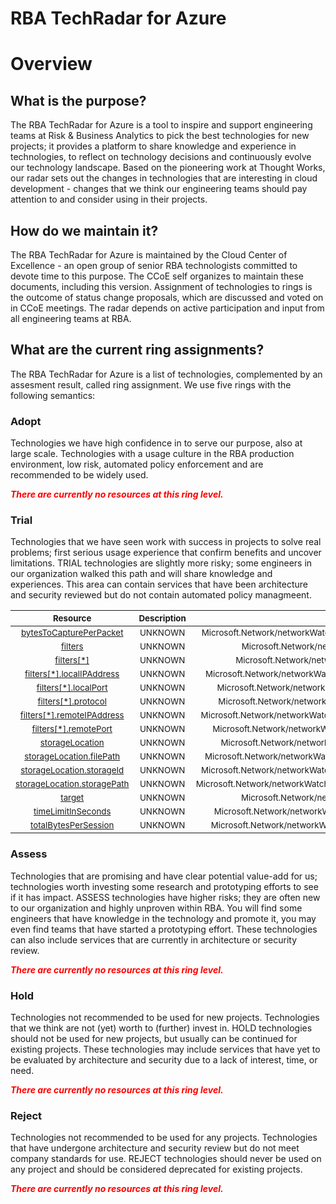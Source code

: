 
RBA TechRadar for Azure
=======================

# Overview

## What is the purpose?


The RBA TechRadar for Azure is a tool to inspire and support engineering teams at Risk & Business Analytics to pick the best technologies for new projects; it provides a platform to share knowledge and experience in technologies, to reflect on technology decisions and continuously evolve our technology landscape.  Based on the pioneering work at Thought Works, our radar sets out the changes in technologies that are interesting in cloud development - changes that we think our engineering teams should pay attention to and consider using in their projects.
## How do we maintain it?


The RBA TechRadar for Azure is maintained by the Cloud Center of Excellence - an open group of senior RBA technologists committed to devote time to this purpose.  The CCoE self organizes to maintain these documents, including this version.  Assignment of technologies to rings is the outcome of status change proposals, which are discussed and voted on in CCoE meetings.  The radar depends on active participation and input from all engineering teams at RBA.
## What are the current ring assignments?


The RBA TechRadar for Azure is a list of technologies, complemented by an assesment result, called ring assignment.  We use five rings with the following semantics:
### Adopt


Technologies we have high confidence in to serve our purpose, also at large scale.  Technologies with a usage culture in the RBA production environment, low risk, automated policy enforcement and are recommended to be widely used.  
  
***<font color="red"> There are currently no resources at this ring level. </font>***
### Trial


Technologies that we have seen work with success in projects to solve real problems;  first serious usage experience that confirm benefits and uncover limitations.  TRIAL technologies are slightly more risky; some engineers in our organization walked this path and will share knowledge and experiences.  This area can contain services that have been architecture and security reviewed but do not contain automated policy managmeent.  

|<sub>Resource</sub>|<sub>Description</sub>|<sub>Path</sub>|<sub>Status</sub>|
| :---: | :---: | :---: | :---: |
|<sub>[bytesToCapturePerPacket](https://github.com/openrba/python-azure-techradar/tree/master/Microsoft.Network/networkWatchers/packetCaptures/bytesToCapturePerPacket)</sub>|<sub>UNKNOWN</sub>|<sub>Microsoft.Network/networkWatchers/packetCaptures/bytesToCapturePerPacket</sub>|<sub>TRIAL</sub>|
|<sub>[filters](https://github.com/openrba/python-azure-techradar/tree/master/Microsoft.Network/networkWatchers/packetCaptures/filters)</sub>|<sub>UNKNOWN</sub>|<sub>Microsoft.Network/networkWatchers/packetCaptures/filters</sub>|<sub>TRIAL</sub>|
|<sub>[filters[*]](https://github.com/openrba/python-azure-techradar/tree/master/Microsoft.Network/networkWatchers/packetCaptures/filters[*])</sub>|<sub>UNKNOWN</sub>|<sub>Microsoft.Network/networkWatchers/packetCaptures/filters[*]</sub>|<sub>TRIAL</sub>|
|<sub>[filters[*].localIPAddress](https://github.com/openrba/python-azure-techradar/tree/master/Microsoft.Network/networkWatchers/packetCaptures/filters[*].localIPAddress)</sub>|<sub>UNKNOWN</sub>|<sub>Microsoft.Network/networkWatchers/packetCaptures/filters[*].localIPAddress</sub>|<sub>TRIAL</sub>|
|<sub>[filters[*].localPort](https://github.com/openrba/python-azure-techradar/tree/master/Microsoft.Network/networkWatchers/packetCaptures/filters[*].localPort)</sub>|<sub>UNKNOWN</sub>|<sub>Microsoft.Network/networkWatchers/packetCaptures/filters[*].localPort</sub>|<sub>TRIAL</sub>|
|<sub>[filters[*].protocol](https://github.com/openrba/python-azure-techradar/tree/master/Microsoft.Network/networkWatchers/packetCaptures/filters[*].protocol)</sub>|<sub>UNKNOWN</sub>|<sub>Microsoft.Network/networkWatchers/packetCaptures/filters[*].protocol</sub>|<sub>TRIAL</sub>|
|<sub>[filters[*].remoteIPAddress](https://github.com/openrba/python-azure-techradar/tree/master/Microsoft.Network/networkWatchers/packetCaptures/filters[*].remoteIPAddress)</sub>|<sub>UNKNOWN</sub>|<sub>Microsoft.Network/networkWatchers/packetCaptures/filters[*].remoteIPAddress</sub>|<sub>TRIAL</sub>|
|<sub>[filters[*].remotePort](https://github.com/openrba/python-azure-techradar/tree/master/Microsoft.Network/networkWatchers/packetCaptures/filters[*].remotePort)</sub>|<sub>UNKNOWN</sub>|<sub>Microsoft.Network/networkWatchers/packetCaptures/filters[*].remotePort</sub>|<sub>TRIAL</sub>|
|<sub>[storageLocation](https://github.com/openrba/python-azure-techradar/tree/master/Microsoft.Network/networkWatchers/packetCaptures/storageLocation)</sub>|<sub>UNKNOWN</sub>|<sub>Microsoft.Network/networkWatchers/packetCaptures/storageLocation</sub>|<sub>TRIAL</sub>|
|<sub>[storageLocation.filePath](https://github.com/openrba/python-azure-techradar/tree/master/Microsoft.Network/networkWatchers/packetCaptures/storageLocation.filePath)</sub>|<sub>UNKNOWN</sub>|<sub>Microsoft.Network/networkWatchers/packetCaptures/storageLocation.filePath</sub>|<sub>TRIAL</sub>|
|<sub>[storageLocation.storageId](https://github.com/openrba/python-azure-techradar/tree/master/Microsoft.Network/networkWatchers/packetCaptures/storageLocation.storageId)</sub>|<sub>UNKNOWN</sub>|<sub>Microsoft.Network/networkWatchers/packetCaptures/storageLocation.storageId</sub>|<sub>TRIAL</sub>|
|<sub>[storageLocation.storagePath](https://github.com/openrba/python-azure-techradar/tree/master/Microsoft.Network/networkWatchers/packetCaptures/storageLocation.storagePath)</sub>|<sub>UNKNOWN</sub>|<sub>Microsoft.Network/networkWatchers/packetCaptures/storageLocation.storagePath</sub>|<sub>TRIAL</sub>|
|<sub>[target](https://github.com/openrba/python-azure-techradar/tree/master/Microsoft.Network/networkWatchers/packetCaptures/target)</sub>|<sub>UNKNOWN</sub>|<sub>Microsoft.Network/networkWatchers/packetCaptures/target</sub>|<sub>TRIAL</sub>|
|<sub>[timeLimitInSeconds](https://github.com/openrba/python-azure-techradar/tree/master/Microsoft.Network/networkWatchers/packetCaptures/timeLimitInSeconds)</sub>|<sub>UNKNOWN</sub>|<sub>Microsoft.Network/networkWatchers/packetCaptures/timeLimitInSeconds</sub>|<sub>TRIAL</sub>|
|<sub>[totalBytesPerSession](https://github.com/openrba/python-azure-techradar/tree/master/Microsoft.Network/networkWatchers/packetCaptures/totalBytesPerSession)</sub>|<sub>UNKNOWN</sub>|<sub>Microsoft.Network/networkWatchers/packetCaptures/totalBytesPerSession</sub>|<sub>TRIAL</sub>|

### Assess


Technologies that are promising and have clear potential value-add for us; technologies worth investing some research and prototyping efforts to see if it has impact.  ASSESS technologies have higher risks;  they are often new to our organization and highly unproven within RBA.  You will find some engineers that have knowledge in the technology and promote it, you may even find teams that have started a prototyping effort.  These technologies can also include services that are currently in architecture or security review.  
  
***<font color="red"> There are currently no resources at this ring level. </font>***
### Hold


Technologies not recommended to be used for new projects. Technologies that we think are not (yet) worth to (further) invest in.  HOLD technologies should not be used for new projects, but usually can be continued for existing projects.  These technologies may include services that have yet to be evaluated by architecture and security due to a lack of interest, time, or need.  
  
***<font color="red"> There are currently no resources at this ring level. </font>***
### Reject


Technologies not recommended to be used for any projects. Technologies that have undergone architecture and security review but do not meet company standards for use.  REJECT technologies should never be used on any project and should be considered deprecated for existing projects.  
  
***<font color="red"> There are currently no resources at this ring level. </font>***